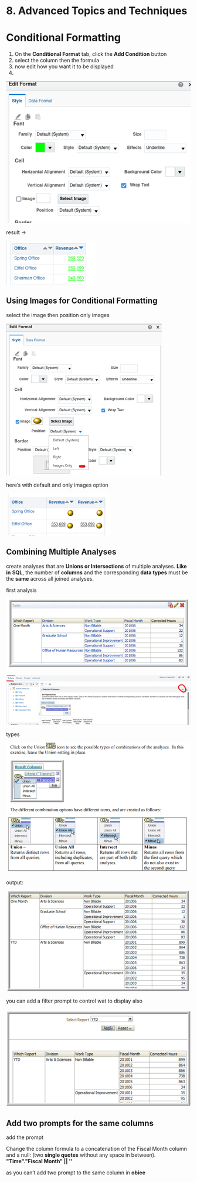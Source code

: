 # 8. Advanced Topics and Techniques

# Conditional Formatting

1. On the **Conditional Format** tab, click the **Add Condition** button 
2. select the column then the formula 
3.  now edit how you want it to be displayed 
4. 

![Untitled](8%20Advanced%20Topics%20and%20Techniques/Untitled.png)

result → 

![Untitled](8%20Advanced%20Topics%20and%20Techniques/Untitled%201.png)

## Using Images for Conditional Formatting

select the image then position only images

![Untitled](8%20Advanced%20Topics%20and%20Techniques/Untitled%202.png)

here’s with default and only images option 

![Untitled](8%20Advanced%20Topics%20and%20Techniques/Untitled%203.png)

## Combining Multiple Analyses

create analyses that are **Unions or Intersections** of multiple analyses. **Like in** **SQL**, the number of **columns** and the corresponding **data types** must be the **same** across all joined analyses.

first analysis  

![Untitled](8%20Advanced%20Topics%20and%20Techniques/Untitled%204.png)

![Untitled](8%20Advanced%20Topics%20and%20Techniques/Untitled%205.png)

types

![Untitled](8%20Advanced%20Topics%20and%20Techniques/Untitled%206.png)

output:

![Untitled](8%20Advanced%20Topics%20and%20Techniques/Untitled%207.png)

you can add a filter prompt to control wat to display also 

![Untitled](8%20Advanced%20Topics%20and%20Techniques/Untitled%208.png)

## Add two prompts for the same columns

add the prompt

Change the column formula to a concatenation of the Fiscal Month column and a null: (two
**single quotes** without any space in between). **"Time"."Fiscal Month" || ''** 

as you can’t add two prompt to the same column in **obiee**